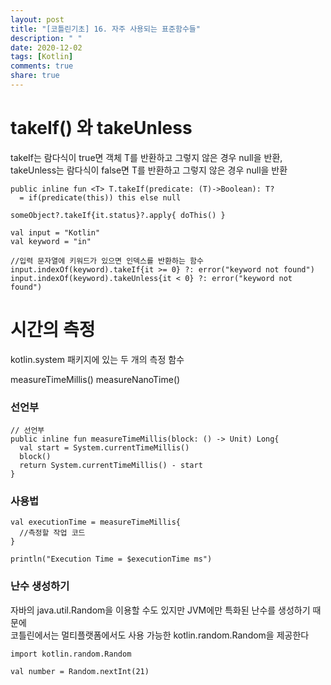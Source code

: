 ```yaml
---
layout: post
title: "[코틀린기초] 16. 자주 사용되는 표준함수들"
description: " "
date: 2020-12-02
tags: [Kotlin]
comments: true
share: true
---    
```



# takeIf() 와 takeUnless  

takeIf는 람다식이 true면 객체 T를 반환하고 그렇지 않은 경우 null을 반환,  
takeUnless는 람다식이 false면 T를 반환하고 그렇지 않은 경우 null을 반환  

```
public inline fun <T> T.takeIf(predicate: (T)->Boolean): T?
  = if(predicate(this)) this else null
```

```
someObject?.takeIf{it.status}?.apply{ doThis() }
```

```
val input = "Kotlin"
val keyword = "in"

//입력 문자열에 키워드가 있으면 인덱스를 반환하는 함수
input.indexOf(keyword).takeIf{it >= 0} ?: error("keyword not found")
input.indexOf(keyword).takeUnless{it < 0} ?: error("keyword not found")
```

# 시간의 측정  

kotlin.system 패키지에 있는 두 개의 측정 함수  

measureTimeMillis() measureNanoTime()  

### 선언부 

```
// 선언부 
public inline fun measureTimeMillis(block: () -> Unit) Long{
  val start = System.currentTimeMillis()
  block()
  return System.currentTimeMillis() - start
}

```

### 사용법


```
val executionTime = measureTimeMillis{
  //측정할 작업 코드
}

println("Execution Time = $executionTime ms")

```

### 난수 생성하기  

자바의 java.util.Random을 이용할 수도 있지만 JVM에만 특화된 난수를 생성하기 때문에  
코틀린에서는 멀티플랫폼에서도 사용 가능한 kotlin.random.Random을 제공한다  

```
import kotlin.random.Random

val number = Random.nextInt(21)
```
